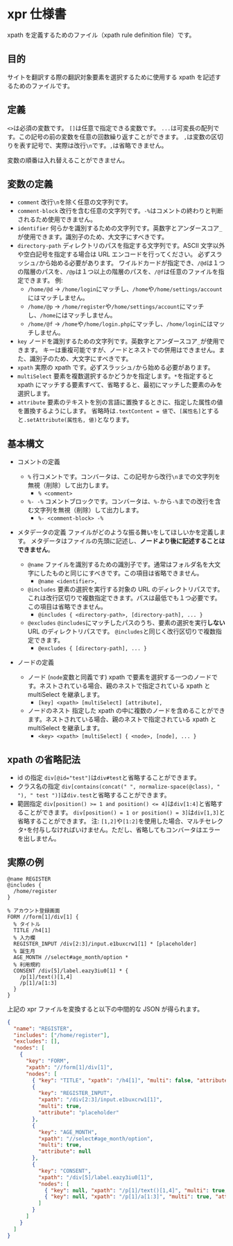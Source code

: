 # xpr 仕様書

xpath を定義するためのファイル（xpath rule definition file）です。

## 目的

サイトを翻訳する際の翻訳対象要素を選択するために使用する xpath を記述するためのファイルです。

## 定義

`<>`は必須の変数です。
`[]`は任意で指定できる変数です。
`...`は可変長の配列です。この記号の前の変数を任意の回数繰り返すことができます。
`,`は変数の区切りを表す記号で、実際は改行`\n`です。`,`は省略できません。

変数の順番は入れ替えることができません。

## 変数の定義

- `comment`
  改行`\n`を除く任意の文字列です。
- `comment-block`
  改行を含む任意の文字列です。`-%`はコメントの終わりと判断されるため使用できません。
- `identifier`
  何らかを識別するための文字列です。英数字とアンダースコア`_`が使用できます。識別子のため、大文字にすべきです。
- `directory-path`
  ディレクトリのパスを指定する文字列です。ASCII 文字以外や空白記号を指定する場合は URL エンコードを行ってください。
  必ずスラッシュ`/`から始める必要があります。
  ワイルドカードが指定でき、`/@d`は１つの階層のパスを、`/@p`は１つ以上の階層のパスを、`/@f`は任意のファイルを指定できます。
  例:
  - `/home/@d` → `/home/login`にマッチし、`/home`や`/home/settings/account`にはマッチしません。
  - `/home/@p` → `/home/register`や`/home/settings/account`にマッチし、`/home`にはマッチしません。
  - `/home/@f` → `/home`や`/home/login.php`にマッチし、`/home/login`にはマッチしません。
- `key`
  ノードを識別するための文字列です。英数字とアンダースコア`_`が使用できます。
  キーは重複可能ですが、ノードとネストでの併用はできません。また、識別子のため、大文字にすべきです。
- `xpath`
  実際の xpath です。必ずスラッシュ`/`から始める必要があります。
- `multiSelect`
  要素を複数選択するかどうかを指定します。`*`を指定すると xpath にマッチする要素すべて、省略すると、最初にマッチした要素のみを選択します。
- `attribute`
  要素のテキストを別の言語に置換するときに、指定した属性の値を置換するようにします。
  省略時は`.textContent = 値`で、`[属性名]`とすると`.setAttribute(属性名, 値)`となります。

## 基本構文

- コメントの定義

  - `%`
    行コメントです。コンバータは、この記号から改行`\n`までの文字列を無視（削除）して出力します。
    - `% <comment>`
  - `%- -%`
    コメントブロックです。コンバータは、`%-`から`-%`までの改行を含む文字列を無視（削除）して出力します。
    - `%- <comment-block> -%`

- メタデータの定義
  ファイルがどのような振る舞いをしてほしいかを定義します。
  メタデータはファイルの先頭に記述し、**ノードより後に記述することはできません**。

  - `@name`
    ファイルを識別するための識別子です。通常はフォルダ名を大文字にしたものと同じにすべきです。この項目は省略できません。
    - `@name <identifier>,`
  - `@includes`
    要素の選択を実行する対象の URL のディレクトリパスです。
    これは改行区切りで複数指定できます。パスは最低でも１つ必要です。
    この項目は省略できません。
    - `@includes { <directory-path>, [directory-path], ... }`
  - `@excludes`
    `@includes`にマッチしたパスのうち、要素の選択を実行**しない**URL のディレクトリパスです。
    `@includes`と同じく改行区切りで複数指定できます。
    - `@excludes { [directory-path], ... }`

- ノードの定義
  - ノード (`node`変数と同義です)
    xpath で要素を選択する一つのノードです。ネストされている場合、親のネストで指定されている xpath と multiSelect を継承します。
    - `[key] <xpath> [multiSelect] [attribute],`
  - ノードのネスト
    指定した xpath の中に複数のノードを含めることができます。ネストされている場合、親のネストで指定されている xpath と multiSelect を継承します。
    - `<key> <xpath> [multiSelect] { <node>, [node], ... }`

## xpath の省略記法

- id の指定
  `div[@id="test"]`は`div#test`と省略することができます。
- クラス名の指定
  `div[contains(concat(" ", normalize-space(@class), " "), " test ")]`は`div.test`と省略することができます。
- 範囲指定
  `div[position() >= 1 and position() <= 4]`は`div[1:4]`と省略することができます。
  `div[position() = 1 or position() = 3]`は`div[1,3]`と省略することができます。
  注: `[1,2]`や`[1:2]`を使用した場合、マルチセレクタ`*`を付与しなければいけません。ただし、省略してもコンバータはエラーを出しません。

## 実際の例

```
@name REGISTER
@includes {
  /home/register
}

% アカウント登録画面
FORM //form[1]/div[1] {
  % タイトル
  TITLE /h4[1]
  % 入力欄
  REGISTER_INPUT /div[2:3]/input.e1buxcrw1[1] * [placeholder]
  % 誕生月
  AGE_MONTH //select#age_month/option *
  % 利用規約
  CONSENT /div[5]/label.eazy3iu0[1] * {
    /p[1]/text()[1,4]
    /p[1]/a[1:3]
  }
}
```

上記の xpr ファイルを変換すると以下の中間的な JSON が得られます。

```json
{
  "name": "REGISTER",
  "includes": ["/home/register"],
  "excludes": [],
  "nodes": [
    {
      "key": "FORM",
      "xpath": "//form[1]/div[1]",
      "nodes": [
        { "key": "TITLE", "xpath": "/h4[1]", "multi": false, "attribute": null },
        {
          "key": "REGISTER_INPUT",
          "xpath": "/div[2:3]/input.e1buxcrw1[1]",
          "multi": true,
          "attribute": "placeholder"
        },
        {
          "key": "AGE_MONTH",
          "xpath": "//select#age_month/option",
          "multi": true,
          "attribute": null
        },
        {
          "key": "CONSENT",
          "xpath": "/div[5]/label.eazy3iu0[1]",
          "nodes": [
            { "key": null, "xpath": "/p[1]/text()[1,4]", "multi": true, "attribute": null },
            { "key": null, "xpath": "/p[1]/a[1:3]", "multi": true, "attribute": null }
          ]
        }
      ]
    }
  ]
}
```
